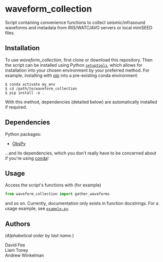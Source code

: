 waveform_collection
===================

Script containing convenience functions to collect seismic/infrasound waveforms
and metadata from IRIS/WATC/AVO servers or local miniSEED files.

Installation
------------
To use _waveform_collection_, first clone or download this repository. Then the
script can be installed using Python [`setuptools`](https://pypi.org/project/setuptools/),
which allows for installation into your chosen environment by your preferred
method. For example, installing with [pip](https://pypi.org/project/pip/) into a
pre-existing conda environment:
```
$ conda activate my_env
$ cd /path/to/waveform_collection
$ pip install -e .
```
With this method, dependencies (detailed below) are automatically installed if
required.

Dependencies
------------

Python packages:

* [ObsPy](http://docs.obspy.org/)

...and its dependencies, which you don't really have to be concerned about if
you're using [conda](https://docs.conda.io/projects/conda/en/latest/index.html)!

Usage
-----

Access the script's functions with (for example)
```python
from waveform_collection import gather_waveforms
```
and so on. Currently, documentation only exists in function docstrings. For a
usage example, see [`example.py`](example.py).

Authors
-------

(_Alphabetical order by last name._)

David Fee  
Liam Toney  
Andrew Winkelman
